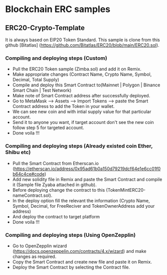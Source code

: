# Blockchain ERC samples
## ERC20-Crypto-Template
It is always based on EIP20 Token Standard.
This sample is clone from this github [Bitatlas] (https://github.com/Bitatlas/ERC20/blob/main/ERC20.sol).

### Compiling and deploying steps (Custom)
* Pull the ERC20 Token sample (Zimba.sol) and add it on Remix. 
* Make appropriate changes (Contract Name, Crypto Name, Symbol, Decimal, Total Supply)
* Compile and deploy this Smart Contract to(Mainnet | Polygon | Binance Smart Chain | Test Network)
* Make note of Smart Contract address after successfully deployed.
* Go to MetaMask --> Assets --> Import Tokens --> paste the Smart Contract address to add the Token in your wallet.
* We can see new coin and with intial supply value for that particular account.
* Send it to anyone you want, if target account don't see the new coin follow step 5 for targeted account.
* Done voila !!!

### Compiling and deploying steps (Already existed coin Ether, Shibu etc)
* Pull the Smart Contract from Etherscan.io (https://etherscan.io/address/0x95ad61b0a150d79219dcf64e1e6cc01f0b64c4ce#code)
* Add new solidity file in Remix and paste the Smart Contract and compile it (Sample file Zyaba attached in github).
* Before deploying change the contract to this (TokenMintERC20-nameContract.sol).
* In the deploy option fill the relevant the information (Crypto Name, Symbol, Decimal, for FreeReciver and TokenOwnerAddress add your address)
* And deploy the contract to target platform
* Done voila !!!

### Compiling and deploying steps (Using OpenZepplin)
* Go to OpenZepplin wizard (https://docs.openzeppelin.com/contracts/4.x/wizard) and make changes as required.
* Copy the Smart Contract and create new file and paste it on Remix.
* Deploy the Smart Contract by selecting the Contract file.

